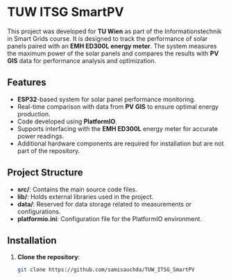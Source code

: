 # TUW ITSG SmartPV

This project was developed for **TU Wien** as part of the Informationstechnik in Smart Grids course. It is designed to track the performance of solar panels paired with an **EMH ED300L energy meter**. The system measures the maximum power of the solar panels and compares the results with **PV GIS** data for performance analysis and optimization.

## Features

- **ESP32**-based system for solar panel performance monitoring.
- Real-time comparison with data from **PV GIS** to ensure optimal energy production.
- Code developed using **PlatformIO**.
- Supports interfacing with the **EMH ED300L** energy meter for accurate power readings.
- Additional hardware components are required for installation but are not part of the repository.

## Project Structure

- **src/**: Contains the main source code files.
- **lib/**: Holds external libraries used in the project.
- **data/**: Reserved for data storage related to measurements or configurations.
- **platformio.ini**: Configuration file for the PlatformIO environment.

## Installation

1. **Clone the repository**:
   ```bash
   git clone https://github.com/samisauchda/TUW_ITSG_SmartPV
